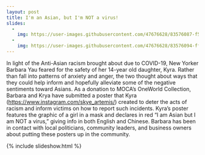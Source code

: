 ```yaml
---
layout: post
title: I'm an Asian, but I'm NOT a virus!
slides:
  -
    img: https://user-images.githubusercontent.com/47676628/83576087-f5c1f900-a4fe-11ea-94eb-201743a1a238.jpg
  -
    img: https://user-images.githubusercontent.com/47676628/83576094-ff4b6100-a4fe-11ea-9341-ec3ebd075f6a.jpg
---
```


In light of the Anti-Asian racism brought about due to COVID-19, New Yorker Barbara Yau feared for the safety of her 14-year old daughter, Kyra.  Rather than fall into patterns of anxiety and anger, the two thought about ways that they could help inform and hopefully alleviate some of the negative sentiments toward Asians.  As a donation to MOCA’s OneWorld Collection, Barbara and Krya have submitted a poster that Kyra (https://www.instagram.com/skye_artemis/) created to deter the acts of racism and inform victims on how to report such incidents.  Kyra’s poster features the graphic of a girl in a mask and declares in red “I am Asian but I am NOT a virus,” giving info in both English and Chinese.  Barbara has been in contact with local politicians, community leaders, and business owners about putting these posters up in the community.  

{% include slideshow.html %}



